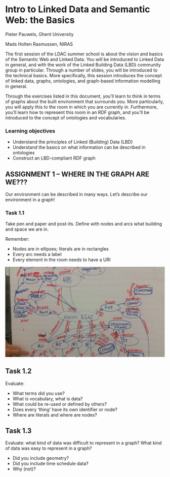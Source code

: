 # Intro to Linked Data and Semantic Web: the Basics

Pieter Pauwels, Ghent University

Mads Holten Rasmussen, NIRAS

The first session of the LDAC summer school is about the vision and basics of the Semantic Web and Linked Data. You will be introduced to Linked Data in general, and with the work of the Linked Building Data (LBD) community group in particular. Through a number of slides, you will be introduced to the technical basics. More specifically, this session introduces the concept of linked data, graphs, ontologies, and graph-based information modelling in general. 

Through the exercises listed in this document, you’ll learn to think in terms of graphs about the built environment that surrounds you. More particularly, you will apply this to the room in which you are currently in. Furthermore, you’ll learn how to represent this room in an RDF graph, and you’ll be introduced to the concept of ontologies and vocabularies.

### Learning objectives
-	Understand the principles of Linked (Building) Data (LBD)
-	Understand the basics on what information can be described in ontologies
-	Construct an LBD-compliant RDF graph

## ASSIGNMENT 1 – WHERE IN THE GRAPH ARE WE???
Our environment can be described in many ways. Let’s describe our environment in a graph!

### Task 1.1
Take pen and paper and post-its. Define with nodes and arcs what building and space we are in.

Remember:
-	Nodes are in ellipses; literals are in rectangles
-	Every arc needs a label
-	Every element in the room needs to have a URI

![Linked Data on Paper](../figures/graphOnPaper.jpg)

## Task 1.2 
Evaluate: 
-	What terms did you use? 
-	What is vocabulary, what is data?
-	What could be re-used or defined by others?
-	Does every ‘thing’ have its own identifier or node?
-	Where are literals and where are nodes?

## Task 1.3
Evaluate: what kind of data was difficult to represent in a graph? What kind of data was easy to represent in a graph?

-	Did you include geometry?
-	Did you include time schedule data?
-	Why (not)?




